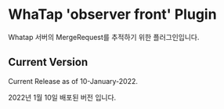 WhaTap 'observer front' Plugin
=====================================================

Whatap 서버의 MergeRequest를 추적하기 위한 플러그인입니다.


Current Version
---------------

Current Release as of 10-January-2022.

2022년 1월 10일 배포된 버전 입니다.



